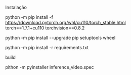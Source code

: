 Instalação

python -m pip install -f https://download.pytorch.org/whl/cu110/torch_stable.html torch==1.7.1+cu110 torchvision==0.8.2

python -m pip install --upgrade pip setuptools wheel

python -m pip install -r requirements.txt

build

pithon -m pyinstaller inference_video.spec


